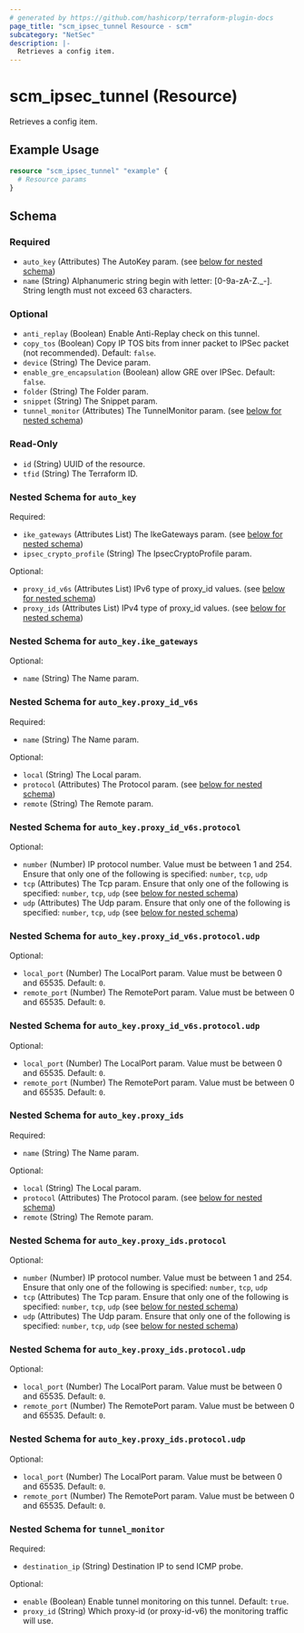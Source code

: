 ```yaml
---
# generated by https://github.com/hashicorp/terraform-plugin-docs
page_title: "scm_ipsec_tunnel Resource - scm"
subcategory: "NetSec"
description: |-
  Retrieves a config item.
---
```


# scm_ipsec_tunnel (Resource)

Retrieves a config item.

## Example Usage

```terraform
resource "scm_ipsec_tunnel" "example" {
  # Resource params
}
```

<!-- schema generated by tfplugindocs -->
## Schema

### Required

- `auto_key` (Attributes) The AutoKey param. (see [below for nested schema](#nestedatt--auto_key))
- `name` (String) Alphanumeric string begin with letter: [0-9a-zA-Z._-]. String length must not exceed 63 characters.

### Optional

- `anti_replay` (Boolean) Enable Anti-Replay check on this tunnel.
- `copy_tos` (Boolean) Copy IP TOS bits from inner packet to IPSec packet (not recommended). Default: `false`.
- `device` (String) The Device param.
- `enable_gre_encapsulation` (Boolean) allow GRE over IPSec. Default: `false`.
- `folder` (String) The Folder param.
- `snippet` (String) The Snippet param.
- `tunnel_monitor` (Attributes) The TunnelMonitor param. (see [below for nested schema](#nestedatt--tunnel_monitor))

### Read-Only

- `id` (String) UUID of the resource.
- `tfid` (String) The Terraform ID.

<a id="nestedatt--auto_key"></a>
### Nested Schema for `auto_key`

Required:

- `ike_gateways` (Attributes List) The IkeGateways param. (see [below for nested schema](#nestedatt--auto_key--ike_gateways))
- `ipsec_crypto_profile` (String) The IpsecCryptoProfile param.

Optional:

- `proxy_id_v6s` (Attributes List) IPv6 type of proxy_id values. (see [below for nested schema](#nestedatt--auto_key--proxy_id_v6s))
- `proxy_ids` (Attributes List) IPv4 type of proxy_id values. (see [below for nested schema](#nestedatt--auto_key--proxy_ids))

<a id="nestedatt--auto_key--ike_gateways"></a>
### Nested Schema for `auto_key.ike_gateways`

Optional:

- `name` (String) The Name param.


<a id="nestedatt--auto_key--proxy_id_v6s"></a>
### Nested Schema for `auto_key.proxy_id_v6s`

Required:

- `name` (String) The Name param.

Optional:

- `local` (String) The Local param.
- `protocol` (Attributes) The Protocol param. (see [below for nested schema](#nestedatt--auto_key--proxy_id_v6s--protocol))
- `remote` (String) The Remote param.

<a id="nestedatt--auto_key--proxy_id_v6s--protocol"></a>
### Nested Schema for `auto_key.proxy_id_v6s.protocol`

Optional:

- `number` (Number) IP protocol number. Value must be between 1 and 254. Ensure that only one of the following is specified: `number`, `tcp`, `udp`
- `tcp` (Attributes) The Tcp param. Ensure that only one of the following is specified: `number`, `tcp`, `udp` (see [below for nested schema](#nestedatt--auto_key--proxy_id_v6s--protocol--tcp))
- `udp` (Attributes) The Udp param. Ensure that only one of the following is specified: `number`, `tcp`, `udp` (see [below for nested schema](#nestedatt--auto_key--proxy_id_v6s--protocol--udp))

<a id="nestedatt--auto_key--proxy_id_v6s--protocol--tcp"></a>
### Nested Schema for `auto_key.proxy_id_v6s.protocol.udp`

Optional:

- `local_port` (Number) The LocalPort param. Value must be between 0 and 65535. Default: `0`.
- `remote_port` (Number) The RemotePort param. Value must be between 0 and 65535. Default: `0`.


<a id="nestedatt--auto_key--proxy_id_v6s--protocol--udp"></a>
### Nested Schema for `auto_key.proxy_id_v6s.protocol.udp`

Optional:

- `local_port` (Number) The LocalPort param. Value must be between 0 and 65535. Default: `0`.
- `remote_port` (Number) The RemotePort param. Value must be between 0 and 65535. Default: `0`.




<a id="nestedatt--auto_key--proxy_ids"></a>
### Nested Schema for `auto_key.proxy_ids`

Required:

- `name` (String) The Name param.

Optional:

- `local` (String) The Local param.
- `protocol` (Attributes) The Protocol param. (see [below for nested schema](#nestedatt--auto_key--proxy_ids--protocol))
- `remote` (String) The Remote param.

<a id="nestedatt--auto_key--proxy_ids--protocol"></a>
### Nested Schema for `auto_key.proxy_ids.protocol`

Optional:

- `number` (Number) IP protocol number. Value must be between 1 and 254. Ensure that only one of the following is specified: `number`, `tcp`, `udp`
- `tcp` (Attributes) The Tcp param. Ensure that only one of the following is specified: `number`, `tcp`, `udp` (see [below for nested schema](#nestedatt--auto_key--proxy_ids--protocol--tcp))
- `udp` (Attributes) The Udp param. Ensure that only one of the following is specified: `number`, `tcp`, `udp` (see [below for nested schema](#nestedatt--auto_key--proxy_ids--protocol--udp))

<a id="nestedatt--auto_key--proxy_ids--protocol--tcp"></a>
### Nested Schema for `auto_key.proxy_ids.protocol.udp`

Optional:

- `local_port` (Number) The LocalPort param. Value must be between 0 and 65535. Default: `0`.
- `remote_port` (Number) The RemotePort param. Value must be between 0 and 65535. Default: `0`.


<a id="nestedatt--auto_key--proxy_ids--protocol--udp"></a>
### Nested Schema for `auto_key.proxy_ids.protocol.udp`

Optional:

- `local_port` (Number) The LocalPort param. Value must be between 0 and 65535. Default: `0`.
- `remote_port` (Number) The RemotePort param. Value must be between 0 and 65535. Default: `0`.





<a id="nestedatt--tunnel_monitor"></a>
### Nested Schema for `tunnel_monitor`

Required:

- `destination_ip` (String) Destination IP to send ICMP probe.

Optional:

- `enable` (Boolean) Enable tunnel monitoring on this tunnel. Default: `true`.
- `proxy_id` (String) Which proxy-id (or proxy-id-v6) the monitoring traffic will use.
